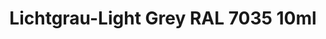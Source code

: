 ---
layout: product
title: "Lichtgrau-Light Grey RAL 7035 10ml"
price: "330" 
desc: "Acrylic Laquer 10mL"
img_path: "/assets/img/RC214.jpg"
brand: "AK "
available: true
special_offer: false
new: false
soon: false
cat: "020000"
subcat: "020200"
subsubcat: "020201"
sifra: "RC214"
popular: false
---